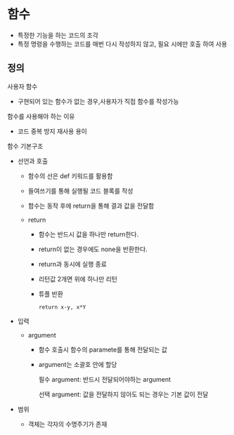 # 함수

* 특정한 기능을 하는 코드의 조각
* 특정 명령을 수행하는 코드를 매번 다시 작성하지 않고, 필요 시에만 호출 하여 사용

## 정의

사용자 함수

* 구현되어 있는 함수가 없는 경우,사용자가 직접 함수를 작성가능

함수를 사용해야 하는 이유

* 코드 중복 방지 재사용 용이

함수 기본구조

* 선언과 호출

  * 함수의 선은 def 키워드를 활용함

  * 들여쓰기를 통해 실행될 코드 블록를 작성

  * 함수는 동작 후에 return을 통해 결과 값을 전달함

  * return

    * 함수는 반드시 값을 하나만 return한다.

    * return이 없는 경우에도 none을 반환한다.

    * return과 동시에 실행 종료

    * 리턴값 2개면 위에 하나만 리턴

    * 튜플  반환
    
      ```
      return x-y, x*Y
      ```

* 입력

  * argument

    * 함수 호출시 함수의 paramete를 통해 전달되는 값

    * argument는 소괄호 안에 할당

      필수 argument: 반드시 전달되어야하는 argument

      선택  argument: 값을 전달하지 않아도 되는 경우는 기본 값이 전달

* 범위

  * 객체는 각자의 수명주기가 존재

